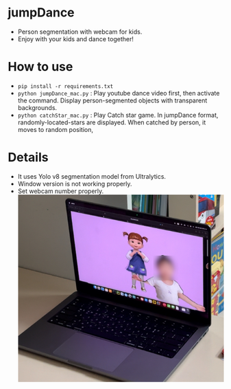 # jumpDance
- Person segmentation with webcam for kids.
- Enjoy with your kids and dance together!

# How to use
- `pip install -r requirements.txt`
- `python jumpDance_mac.py` : Play youtube dance video first, then activate the command. Display person-segmented objects with transparent backgrounds.
- `python catchStar_mac.py` : Play Catch star game. In jumpDance format, randomly-located-stars are displayed. When catched by person, it moves to random position,

# Details
- It uses Yolo v8 segmentation model from Ultralytics.
- Window version is not working properly. 
- Set webcam number properly.
![example](./exampleImg.jpg)